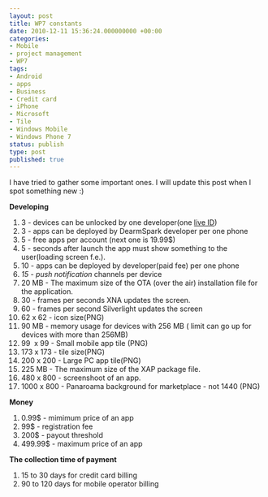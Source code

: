 ```yaml
---
layout: post
title: WP7 constants
date: 2010-12-11 15:36:24.000000000 +00:00
categories:
- Mobile
- project management
- WP7
tags:
- Android
- apps
- Business
- Credit card
- iPhone
- Microsoft
- Tile
- Windows Mobile
- Windows Phone 7
status: publish
type: post
published: true
---
```

I have tried to gather some important ones. I will update this post when I spot something new :)


<p><strong>Developing</strong></p>
<ol>
<li>3 - devices can be unlocked by one developer(one <a class="zem_slink" title="Windows Live ID" rel="homepage" href="http://login.live.com">live ID</a>)</li>
<li>3 - apps can be deployed by DearmSpark developer per one phone</li>
<li>5 - free apps per account (next one is 19.99$)</li>
<li>5 - seconds after launch the app must show something to the user(loading screen f.e.).</li>
<li>10 - apps can be deployed by developer(paid fee) per one phone</li>
<li><em>15 - push notification</em> channels per device</li>
<li>20 MB - The maximum size of the OTA (over the air) installation file for the application.</li>
<li>30 - frames per seconds XNA updates the screen.</li>
<li>60 - frames per second Silverlight updates the screen</li>
<li>62 x 62 - icon size(PNG)</li>
<li>90 MB - memory usage for devices with 256 MB ( limit can go up for devices with more than 256MB)</li>
<li>99  x 99 - Small mobile app tile (PNG)</li>
<li>173 x 173 - tile size(PNG)</li>
<li>200 x 200 - Large PC app tile(PNG)</li>
<li>225 MB - The maximum size of the XAP package file.</li>
<li>480 x 800 - screenshoot of an app.</li>
<li>1000 x 800 - Panaroama background for marketplace - not 1440 (PNG)</li>
</ol>
<p><strong>Money</strong></p>
<ol>
<li> 0.99$ - mimimum price of an app</li>
<li> 99$ - registration fee</li>
<li> 200$ - payout threshold</li>
<li> 499.99$ - maximum price of an app</li>
</ol>
<p><strong>The collection time of payment</strong></p>
<ol>
<li> 15 to 30 days for credit card billing</li>
<li> 90 to 120 days for mobile operator billing</li>
</ol>
